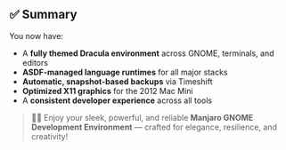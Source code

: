 ## ✅ Summary

You now have:

- A **fully themed Dracula environment** across GNOME, terminals, and editors  
- **ASDF-managed language runtimes** for all major stacks  
- **Automatic, snapshot-based backups** via Timeshift  
- **Optimized X11 graphics** for the 2012 Mac Mini  
- A **consistent developer experience** across all tools  

> 🧛‍♂️ Enjoy your sleek, powerful, and reliable **Manjaro GNOME Development Environment** — crafted for elegance, resilience, and creativity!
